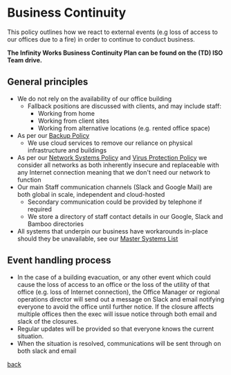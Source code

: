 # Business Continuity

This policy outlines how we react to external events (e.g loss of access to our offices due to a fire) in order to continue to conduct business.

**The Infinity Works Business Continuity Plan can be found on the (TD) ISO Team drive.**

## General principles

* We do not rely on the availability of our office building
  * Fallback positions are discussed with clients, and may include staff:
    * Working from home
    * Working from client sites
    * Working from alternative locations (e.g. rented office space)
* As per our [Backup Policy](../backup/readme.md)
  * We use cloud services to remove our reliance on physical infrastructure and buildings
* As per our [Network Systems Policy](../networksystems/readme.md) and [Virus Protection Policy](../virusprotection/readme.md) we consider all networks as both inherently insecure and replaceable with any Internet connection meaning that we don't need our network to function
* Our main Staff communication channels (Slack and Google Mail) are both global in scale, independent and cloud-hosted
  * Secondary communication could be provided by telephone if required
  * We store a directory of staff contact details in our Google, Slack and Bamboo directories
* All systems that underpin our business have workarounds in-place should they be unavailable, see our [Master Systems List](../mastersystemslist/readme.md)

## Event handling process

* In the case of a building evacuation, or any other event which could cause the loss of access to an office or the loss of the utility of that office (e.g. loss of Internet connection), the Office Manager or regional operations director will send out a message on Slack and email notifying everyone to avoid the office until further notice. If the closure affects multiple offices then the exec will issue notice through both email and slack of the closures.
* Regular updates will be provided so that everyone knows the current situation.
* When the situation is resolved, communications will be sent through on both slack and email

[back](../README.md#a-z-policies)
